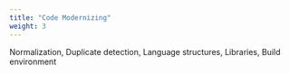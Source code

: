```yaml
---
title: "Code Modernizing"
weight: 3
---
```


Normalization, Duplicate detection, Language structures, Libraries, Build environment
